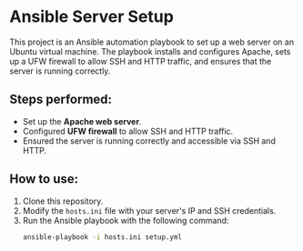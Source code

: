 # Ansible Server Setup

This project is an Ansible automation playbook to set up a web server on an Ubuntu virtual machine. The playbook installs and configures Apache, sets up a UFW firewall to allow SSH and HTTP traffic, and ensures that the server is running correctly.

## Steps performed:
- Set up the **Apache web server**.
- Configured **UFW firewall** to allow SSH and HTTP traffic.
- Ensured the server is running correctly and accessible via SSH and HTTP.

## How to use:
1. Clone this repository.
2. Modify the `hosts.ini` file with your server's IP and SSH credentials.
3. Run the Ansible playbook with the following command:
   ```bash
   ansible-playbook -i hosts.ini setup.yml
